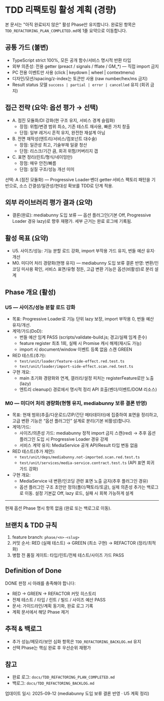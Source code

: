 # TDD 리팩토링 활성 계획 (경량)

본 문서는 "아직 완료되지 않은" 활성 Phase만 유지합니다. 완료된 항목은
`TDD_REFACTORING_PLAN_COMPLETED.md`에 1줄 요약으로 이동합니다.

## 공통 가드 (불변)

- TypeScript strict 100%, 모든 공개 함수/서비스 명시적 반환 타입
- 외부 의존성: 전용 getter (preact / signals / fflate / GM\_\*) — 직접 import
  금지
- PC 전용 이벤트만 사용 (click | keydown | wheel | contextmenu)
- 디자인/모션/spacing/z-index는 토큰만 사용 (raw number/hex/ms 금지)
- Result status 모델 `success | partial | error | cancelled` 유지 (회귀 금지)

## 접근 전략 (요약: 옵션 평가 → 선택)

- A. 점진 모듈화/DI 강화(현 구조 유지, 서비스 경계 슬림화)
  - 장점: 위험/변경 범위 최소, 기존 테스트 재사용, 빠른 가치 창출
  - 단점: 일부 레거시 흔적 유지, 완전한 재설계 아님
- B. 전면 재작성(엔트리/서비스/컴포넌트 대수술)
  - 장점: 일관성 최고, 기술부채 일괄 청산
  - 단점: 리스크/기간 큼, 회귀 위험/커버리지 갭
- C. 표면 정리(린트/형식/네이밍만)
  - 장점: 매우 안전/빠름
  - 단점: 실질 구조/성능 개선 미미

선택: A (점진 모듈화) — Progressive Loader·벤더 getter·서비스 팩토리 패턴을
기반으로, 소스 간결성/일관성/현대성 확보를 TDD로 단계 적용.

## 외부 라이브러리 평가 결과 (요약)

- 결론(완료): mediabunny 도입 보류 — 옵션 플러그인(기본 Off, Progressive Loader
  경유 lazy)로 향후 재평가. 세부 근거는 완료 로그에 기록됨.

## 활성 목표 (요약)

- U5. 사이즈/성능: 기능 분할 로드 강화, import 부작용 가드 유지, 번들 예산
  유지·개선
- M0. 미디어 처리 경량화(현행 유지) — mediabunny 도입 보류 결론 반영:
  변환/인코딩 미사용 확인, 서비스 표면/유형 정돈, 고급 변환 기능은
  옵션(비활성)로 분리 설계

## Phase 개요 (활성)

<!-- U2는 2025-09-12에 완료되어 완료 로그로 이동되었습니다. -->

<!-- U4는 2025-09-12에 완료되어 완료 로그로 이동되었습니다. -->

### U5 — 사이즈/성능 분할 로드 강화

- 목표: Progressive Loader로 기능 단위 lazy 보장, import 부작용 0, 번들 예산
  유지/개선.
- 계약/가드(DoD):
  - 번들 예산 임계 PASS (scripts/validate-build.js; 경고/실패 임계 준수)
  - feature register 최초 1회, 실패 시 Promise 캐시 해제(재시도 가능)
  - import 시 document/window 이벤트 등록 없음 스캔 GREEN
- RED 테스트(추가):
  - `test/unit/loader/feature-side-effect.red.test.ts`
  - `test/unit/loader/import-side-effect.scan.red.test.ts`
- 구현 개요:
  - main 초기화 경량화와 연계, 갤러리/설정 피처는 registerFeature로만 노출(lazy)
  - 엔트리 cleanup() 경로에서 명시적 정리 API 호출(벤더/이벤트/DOM 리소스)

### M0 — 미디어 처리 경량화(현행 유지, mediabunny 보류 결론 반영)

- 목표: 현재 범위(추출/다운로드/ZIP/간단 메타데이터)에 집중하여 표면을 정리하고,
  고급 변환 기능은 “옵션 플러그인” 설계로 분리(기본 비활성)합니다.
- 계약/가드:
  - 사이즈/의존성 가드: mediabunny 정적 import 금지 스캔(red) → 추후 옵션
    플러그인 도입 시 Progressive Loader 경유 강제
  - 서비스 계약 유지: MediaService 공개 API/Result 타입 변동 없음
- RED 테스트(추가 제안):
  - `test/unit/deps/mediabunny.not-imported.scan.red.test.ts`
  - `test/unit/services/media-service.contract.test.ts` (API 표면 회귀 가드
    강화)
- 구현 개요:
  - MediaService 내 변환/인코딩 관련 표면 노출 금지(추후 플러그인 경유)
  - 옵션 플러그인 구조 초안만 정의(폴더/팩토리/토글), 실제 의존성 추가는
    백로그로 이동. 설정 기본값 Off, lazy 로드, 실패 시 회복 가능하게 설계

---

현재 옵션 Phase 명시 항목 없음 (완료 또는 백로그로 이동).

## 브랜치 & TDD 규칙

1. feature branch: `phase/<n>-<slug>`
2. 커밋 순서: RED (실패 테스트) → GREEN (최소 구현) → REFACTOR (정리/최적화)
3. 병합 전 품질 게이트: 타입/린트/전체 테스트/사이즈 가드 PASS

## Definition of Done

DONE 판정 시 아래를 충족해야 합니다:

- RED → GREEN → REFACTOR 커밋 히스토리
- 전체 테스트 / 타입 / 린트 / 빌드 / 사이즈 예산 PASS
- 문서: 가이드라인/계획 동기화, 완료 로그 기록
- 계획 문서에서 해당 Phase 제거

## 추적 & 백로그

- 추가 성능/메모리/보안 심화 항목은 `TDD_REFACTORING_BACKLOG.md` 유지
- 선택 Phase는 핵심 완료 후 우선순위 재평가

## 참고

- 완료 로그: `docs/TDD_REFACTORING_PLAN_COMPLETED.md`
- 백로그: `docs/TDD_REFACTORING_BACKLOG.md`

업데이트 일시: 2025-09-12 (mediabunny 도입 보류 결론 반영 · U5 계획 정리)
